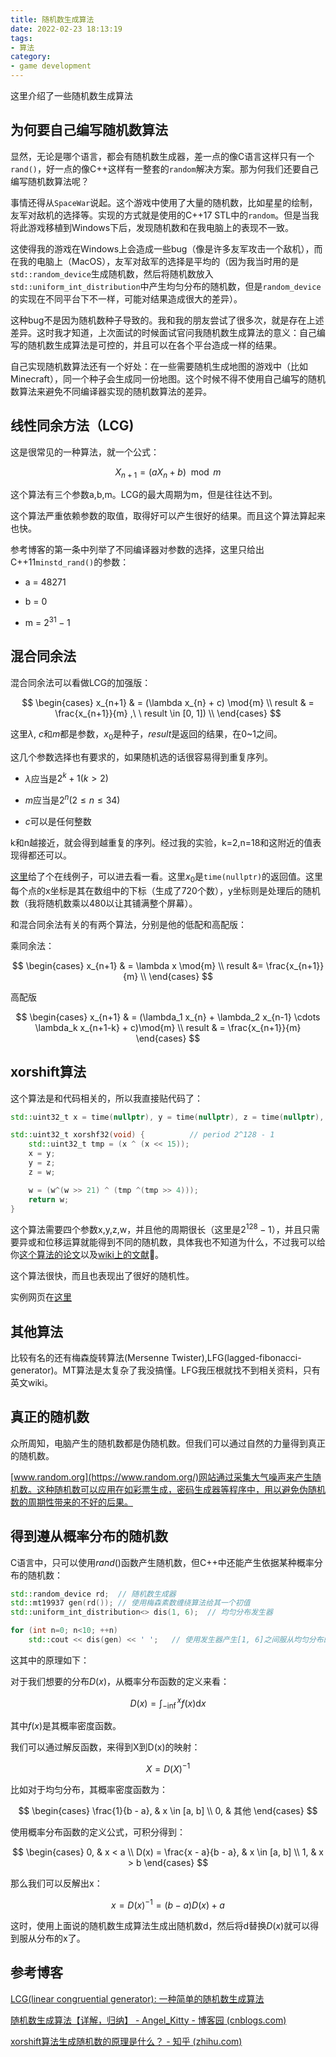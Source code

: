 ```yaml
---
title: 随机数生成算法
date: 2022-02-23 18:13:19
tags:
- 算法
category:
- game development
---
```


这里介绍了一些随机数生成算法

<!--more-->

## 为何要自己编写随机数算法

显然，无论是哪个语言，都会有随机数生成器，差一点的像C语言这样只有一个`rand()`，好一点的像C++这样有一整套的`random`解决方案。那为何我们还要自己编写随机数算法呢？

事情还得从`SpaceWar`说起。这个游戏中使用了大量的随机数，比如星星的绘制，友军对敌机的选择等。实现的方式就是使用的C++17 STL中的`random`。但是当我将此游戏移植到Windows下后，发现随机数和在我电脑上的表现不一致。

这使得我的游戏在Windows上会造成一些bug（像是许多友军攻击一个敌机），而在我的电脑上（MacOS），友军对敌军的选择是平均的（因为我当时用的是`std::random_device`生成随机数，然后将随机数放入`std::uniform_int_distribution`中产生均匀分布的随机数，但是`random_device`的实现在不同平台下不一样，可能对结果造成很大的差异）。

这种bug不是因为随机数种子导致的。我和我的朋友尝试了很多次，就是存在上述差异。这时我才知道，上次面试的时候面试官问我随机数生成算法的意义：自己编写的随机数生成算法是可控的，并且可以在各个平台造成一样的结果。

自己实现随机数算法还有一个好处：在一些需要随机生成地图的游戏中（比如Minecraft），同一个种子会生成同一份地图。这个时候不得不使用自己编写的随机数算法来避免不同编译器实现的随机数算法的差异。

## 线性同余方法（LCG)

这是很常见的一种算法，就一个公式：

$$
X_{n+1} = (aX_{n} + b) \mod{m}
$$

这个算法有三个参数a,b,m。LCG的最大周期为m，但是往往达不到。

这个算法严重依赖参数的取值，取得好可以产生很好的结果。而且这个算法算起来也快。

参考博客的第一条中列举了不同编译器对参数的选择，这里只给出C++11`minstd_rand()`的参数：

* a = 48271

* b = 0

* m = $2^{31}-1$

## 混合同余法

混合同余法可以看做LCG的加强版：

$$
\begin{cases}
x_{n+1} & = (\lambda x_{n} + c) \mod{m} \\
result & = \frac{x_{n+1}}{m}  ,\ \ result \in [0, 1]) \\
\end{cases}
$$

这里$\lambda$, $c$和$m$都是参数，$x_0$是种子，$result$是返回的结果，在0~1之间。

这几个参数选择也有要求的，如果随机选的话很容易得到重复序列。

* $\lambda$应当是$2^k +1(k > 2)$

* $m$应当是$2^n(2 \le n \le 34)$

* $c$可以是任何整数

k和n越接近，就会得到越重复的序列。经过我的实验，k=2,n=18和这附近的值表现得都还可以。

[这里](/other_pages/random_algs/mixed_congruence/mixed_congruence.html)给了个在线例子，可以进去看一看。这里$x_0$是`time(nullptr)`的返回值。这里每个点的x坐标是其在数组中的下标（生成了720个数），y坐标则是处理后的随机数（我将随机数乘以480以让其铺满整个屏幕）。

和混合同余法有关的有两个算法，分别是他的低配和高配版：

乘同余法：

$$
\begin{cases}
x_{n+1} & = \lambda x \mod{m} \\
result &= \frac{x_{n+1}}{m} \\
\end{cases}
$$

高配版

$$
\begin{cases}
x_{n+1} & = (\lambda_1 x_{n} + \lambda_2 x_{n-1} \cdots \lambda_k x_{n+1-k} + c)\mod{m} \\
result & = \frac{x_{n+1}}{m}
\end{cases}
$$

## xorshift算法

这个算法是和代码相关的，所以我直接贴代码了：

```cpp
std::uint32_t x = time(nullptr), y = time(nullptr), z = time(nullptr), w = time(nullptr);

std::uint32_t xorshf32(void) {          // period 2^128 - 1
    std::uint32_t tmp = (x ^ (x << 15));
    x = y;
    y = z;
    z = w;

    w = (w^(w >> 21) ^ (tmp ^(tmp >> 4)));
    return w;
}

```

这个算法需要四个参数x,y,z,w，并且他的周期很长（这里是$2^{128} -1$），并且只需要异或和位移运算就能得到不同的随机数，具体我也不知道为什么，不过我可以给你[这个算法的论文](http://www.jstatsoft.org/v08/i14/paper)以及[wiki上的文献](https://link.zhihu.com/?target=http%3A//www.iro.umontreal.ca/~lecuyer/myftp/papers/xorshift.pdf)🐶。

这个算法很快，而且也表现出了很好的随机性。

实例网页在[这里](/other_pages/random_algs/xorshift/xorshift.html)

## 其他算法

比较有名的还有梅森旋转算法(Mersenne Twister),LFG(lagged-fibonacci-generator)。MT算法是太复杂了我没搞懂。LFG我压根就找不到相关资料，只有英文wiki。

## 真正的随机数

众所周知，电脑产生的随机数都是伪随机数。但我们可以通过自然的力量得到真正的随机数。

[www.random.org](https://www.random.org/)网站通过采集大气噪声来产生随机数。这种随机数可以应用在如彩票生成，密码生成器等程序中，用以避免伪随机数的周期性带来的不好的后果。

## 得到遵从概率分布的随机数

C语言中，只可以使用$rand()$函数产生随机数，但C++中还能产生依据某种概率分布的随机数：

```cpp
std::random_device rd;  // 随机数生成器
std::mt19937 gen(rd()); // 使用梅森素数缠绕算法给其一个初值
std::uniform_int_distribution<> dis(1, 6);  // 均匀分布发生器

for (int n=0; n<10; ++n)
    std::cout << dis(gen) << ' ';   // 使用发生器产生[1, 6]之间服从均匀分布的随机数
```

这其中的原理如下：

对于我们想要的分布$D(x)$，从概率分布函数的定义来看：

$$
D(x) = \int_{-\inf}^x f(x) \text{d} x
$$

其中$f(x)$是其概率密度函数。

我们可以通过解反函数，来得到X到D(x)的映射：

$$
X = D(X)^{-1}
$$

比如对于均匀分布，其概率密度函数为：

$$
\begin{cases}
\frac{1}{b - a}, & x \in [a, b] \\
0, & 其他
\end{cases}
$$

使用概率分布函数的定义公式，可积分得到：

$$
\begin{cases}
0, & x < a \\
D(x) = \frac{x - a}{b - a}, & x \in [a, b] \\
1, & x > b
\end{cases}
$$

那么我们可以反解出x：

$$
x = D(x)^{-1} = (b-a)D(x)+a
$$

这时，使用上面说的随机数生成算法生成出随机数d，然后将d替换$D(x)$就可以得到服从分布的x了。

## 参考博客

[LCG(linear congruential generator): 一种简单的随机数生成算法](https://www.bbsmax.com/A/D854yApVdE/)

[随机数生成算法【详解，归纳】 - Angel_Kitty - 博客园 (cnblogs.com)](https://www.cnblogs.com/ECJTUACM-873284962/p/6926203.html)

[xorshift算法生成随机数的原理是什么？ - 知乎 (zhihu.com)](https://www.zhihu.com/question/27951358?sort=created)

